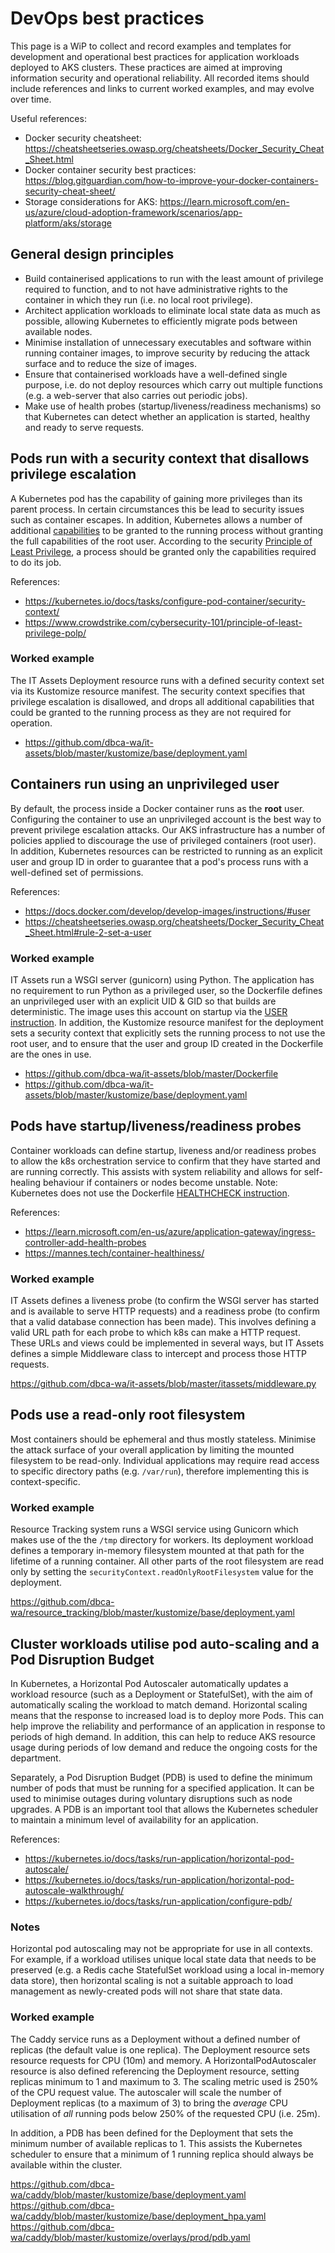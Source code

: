 # DevOps best practices

This page is a WiP to collect and record examples and templates for development and operational best practices for application workloads deployed to AKS clusters. These practices are aimed at improving information security and operational reliability. All recorded items should include references and links to current worked examples, and may evolve over time.

Useful references:

- Docker security cheatsheet: <https://cheatsheetseries.owasp.org/cheatsheets/Docker_Security_Cheat_Sheet.html>
- Docker container security best practices: <https://blog.gitguardian.com/how-to-improve-your-docker-containers-security-cheat-sheet/>
- Storage considerations for AKS: <https://learn.microsoft.com/en-us/azure/cloud-adoption-framework/scenarios/app-platform/aks/storage>

## General design principles

- Build containerised applications to run with the least amount of privilege required to function, and to not have administrative rights to the container in which they run (i.e. no local root privilege).
- Architect application workloads to eliminate local state data as much as possible, allowing Kubernetes to efficiently migrate pods between available nodes.
- Minimise installation of unnecessary executables and software within running container images, to improve security by reducing the attack surface and to reduce the size of images.
- Ensure that containerised workloads have a well-defined single purpose, i.e. do not deploy resources which carry out multiple functions (e.g. a web-server that also carries out periodic jobs).
- Make use of health probes (startup/liveness/readiness mechanisms) so that Kubernetes can detect whether an application is started, healthy and ready to serve requests.

## Pods run with a security context that disallows privilege escalation

A Kubernetes pod has the capability of gaining more privileges than its parent process. In certain circumstances this be lead to security issues such as container escapes. In addition, Kubernetes allows a number of additional [capabilities](https://man7.org/linux/man-pages/man7/capabilities.7.html) to be granted to the running process without granting the full capabilities of the root user. According to the security [Principle of Least Privilege](https://www.crowdstrike.com/cybersecurity-101/principle-of-least-privilege-polp/), a process should be granted only the capabilities required to do its job.

References:

- <https://kubernetes.io/docs/tasks/configure-pod-container/security-context/>
- <https://www.crowdstrike.com/cybersecurity-101/principle-of-least-privilege-polp/>

### Worked example

The IT Assets Deployment resource runs with a defined security context set via its Kustomize resource manifest. The security context specifies that privilege escalation is disallowed, and drops all additional capabilities that could be granted to the running process as they are not required for operation.

- <https://github.com/dbca-wa/it-assets/blob/master/kustomize/base/deployment.yaml>

## Containers run using an unprivileged user

By default, the process inside a Docker container runs as the **root** user. Configuring the container to use an unprivileged account is the best way to prevent privilege escalation attacks. Our AKS infrastructure has a number of policies applied to discourage the use of privileged containers (root user). In addition, Kubernetes resources can be restricted to running as an explicit user and group ID in order to guarantee that a pod's process runs with a well-defined set of permissions.

References:

- <https://docs.docker.com/develop/develop-images/instructions/#user>
- <https://cheatsheetseries.owasp.org/cheatsheets/Docker_Security_Cheat_Sheet.html#rule-2-set-a-user>

### Worked example

IT Assets run a WSGI server (gunicorn) using Python. The application has no requirement to run Python as a privileged user, so the Dockerfile defines an unprivileged user with an explicit UID & GID so that builds are deterministic. The image uses this account on startup via the [USER instruction](https://docs.docker.com/engine/reference/builder/#user). In addition, the Kustomize resource manifest for the deployment sets a security context that explicitly sets the running process to not use the root user, and to ensure that the user and group ID created in the Dockerfile are the ones in use.

- <https://github.com/dbca-wa/it-assets/blob/master/Dockerfile>
- <https://github.com/dbca-wa/it-assets/blob/master/kustomize/base/deployment.yaml>

## Pods have startup/liveness/readiness probes

Container workloads can define startup, liveness and/or readiness probes to allow the k8s orchestration service to confirm that they have started and are running correctly. This assists with system reliability and allows for self-healing behaviour if containers or nodes become unstable. Note: Kubernetes does not use the Dockerfile [HEALTHCHECK instruction](https://docs.docker.com/reference/dockerfile/#healthcheck).

References:

- <https://learn.microsoft.com/en-us/azure/application-gateway/ingress-controller-add-health-probes>
- <https://mannes.tech/container-healthiness/>

### Worked example

IT Assets defines a liveness probe (to confirm the WSGI server has started and is available to serve HTTP requests) and a readiness probe (to confirm that a valid database connection has been made). This involves defining a valid URL path for each probe to which k8s can make a HTTP request. These URLs and views could be implemented in several ways, but IT Assets defines a simple Middleware class to intercept and process those HTTP requests.

<https://github.com/dbca-wa/it-assets/blob/master/itassets/middleware.py>

## Pods use a read-only root filesystem

Most containers should be ephemeral and thus mostly stateless. Minimise the attack surface of your overall application by limiting the mounted filesystem to be read-only. Individual applications may require read access to specific directory paths (e.g. `/var/run`), therefore implementing this is context-specific.

### Worked example

Resource Tracking system runs a WSGI service using Gunicorn which makes use of the the `/tmp` directory for workers. Its deployment workload defines a temporary in-memory filesystem mounted at that path for the lifetime of a running container. All other parts of the root filesystem are read only by setting the `securityContext.readOnlyRootFilesystem` value for the deployment.

<https://github.com/dbca-wa/resource_tracking/blob/master/kustomize/base/deployment.yaml>

## Cluster workloads utilise pod auto-scaling and a Pod Disruption Budget

In Kubernetes, a Horizontal Pod Autoscaler automatically updates a workload resource (such as a Deployment or StatefulSet), with the aim of automatically scaling the workload to match demand. Horizontal scaling means that the response to increased load is to deploy more Pods. This can help improve the reliability and performance of an application in response to periods of high demand. In addition, this can help to reduce AKS resource usage during periods of low demand and reduce the ongoing costs for the department.

Separately, a Pod Disruption Budget (PDB) is used to define the minimum number of pods that must be running for a specified application. It can be used to minimise outages during voluntary disruptions such as node upgrades. A PDB is an important tool that allows the Kubernetes scheduler to maintain a minimum level of availability for an application.

References:

- <https://kubernetes.io/docs/tasks/run-application/horizontal-pod-autoscale/>
- <https://kubernetes.io/docs/tasks/run-application/horizontal-pod-autoscale-walkthrough/>
- <https://kubernetes.io/docs/tasks/run-application/configure-pdb/>

### Notes

Horizontal pod autoscaling may not be appropriate for use in all contexts. For example, if a workload utilises unique local state data that needs to be preserved (e.g. a Redis cache StatefulSet workload using a local in-memory data store), then horizontal scaling is not a suitable approach to load management as newly-created pods will not share that state data.

### Worked example

The Caddy service runs as a Deployment without a defined number of replicas (the default value is one replica). The Deployment resource sets resource requests for CPU (10m) and memory. A HorizontalPodAutoscaler resource is also defined referencing the Deployment resource, setting replicas minimum to 1 and maximum to 3. The scaling metric used is 250% of the CPU request value. The autoscaler will scale the number of Deployment replicas (to a maximum of 3) to bring the _average_ CPU utilisation of _all_ running pods below 250% of the requested CPU (i.e. 25m).

In addition, a PDB has been defined for the Deployment that sets the minimum number of available replicas to 1. This assists the Kubernetes scheduler to ensure that a minimum of 1 running replica should always be available within the cluster.

<https://github.com/dbca-wa/caddy/blob/master/kustomize/base/deployment.yaml>
<https://github.com/dbca-wa/caddy/blob/master/kustomize/base/deployment_hpa.yaml>
<https://github.com/dbca-wa/caddy/blob/master/kustomize/overlays/prod/pdb.yaml>
